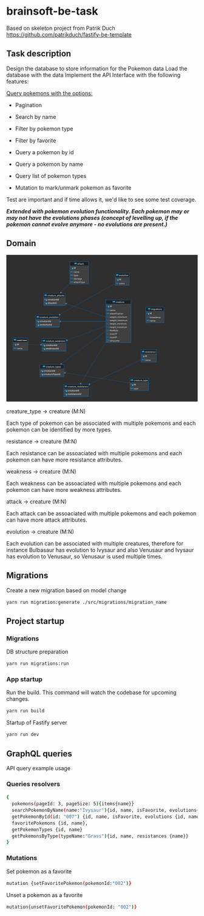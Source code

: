 # brainsoft-be-task

Based on skeleton project from Patrik Duch
https://github.com/patrikduch/fastify-be-template

## Task description

Design the database to store information for the Pokemon data
Load the database with the data
Implement the API Interface with the following features:

<u>Query pokemons with the options:</u>

- Pagination
- Search by name
- Filter by pokemon type
- Filter by favorite

- Query a pokemon by id
- Query a pokemon by name
- Query list of pokemon types
- Mutation to mark/unmark pokemon as favorite

<p>Test are important and if time allows it, we'd like to see some test coverage.</p>

<strong><i>Extended with pokemon evolution functionality. Each pokemon may or may not have the evolutions phases (concept of levelling up, if the pokemon cannot evolve anymore - no evolutions are present.)</i></strong>

## Domain

<img src="https://github.com/patrikduch/brainsoft-be-task/blob/main/documentation/images/diagram.png?raw=true" />

creature_type -> creature (M:N)

Each type of pokemon can be associated with multiple pokemons and each pokemon can be identified by more types.

resistance -> creature (M:N)

Each resistance can be assoaciated with multiple pokemons and each pokemon can have more resistance attributes.

weakness -> creature (M:N)

Each weakness can be assoaciated with multiple pokemons and each pokemon can have more weakness attributes.

attack -> creature (M:N)

Each attack can be assoaciated with multiple pokemons and each pokemon can have more attack attributes.

evolution -> creature (M:N)

Each evolution can be associated with multiple creatures, therefore for instance Bulbasaur has evolution to Ivysaur and also Venusaur and Ivysaur has evolution to Venusaur, so Venusaur is used multiple times.

## Migrations

Create a new migration based on model change

```bash
yarn run migration:generate ./src/migrations/migration_name
```

## Project startup

### Migrations

DB structure preparation

```bash
yarn run migrations:run
```

### App startup

Run the build. This command will watch the codebase for upcoming changes.

```bash
yarn run build
```

Startup of Fastify server

```bash
yarn run dev
```

## GraphQL queries

API query example usage

### Queries resolvers

```bash
{
  pokemons(pageId: 3, pageSize: 5){items{name}}
  searchPokemonByName(name:"Ivysaur"){id, name, isFavorite, evolutions{id, name}}
  getPokemonById(id: "007") {id, name, isFavorite, evolutions {id, name}}
  favoritePokemons {id, name},
  getPokemonTypes {id, name}
  getPokemonsByType(typeName:"Grass"){id, name, resistances {name}}
}
```

### Mutations

Set pokemon as a favorite

```bash
mutation {setFavoritePokemon(pokemonId:"002")}
```

Unset a pokemon as a favorite

```bash
mutation{unsetFavoritePokemon(pokemonId: "002")}
```
